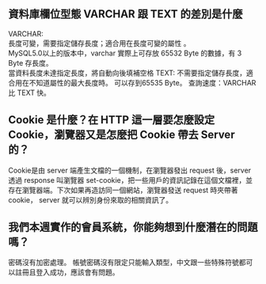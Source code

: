 ## 資料庫欄位型態 VARCHAR 跟 TEXT 的差別是什麼
VARCHAR:  
長度可變，需要指定儲存長度；適合用在長度可變的屬性 。  
MySQL5.0以上的版本中，varchar 實際上可存放 65532 Byte 的數據，有 3 Byte 存長度。  
當資料長度未達指定長度，將自動向後填補空格
TEXT: 不需要指定儲存長度，適合用在不知道屬性的最大長度時。 可以存到65535 Byte。
查詢速度：VARCHAR 比 TEXT 快。


## Cookie 是什麼？在 HTTP 這一層要怎麼設定 Cookie，瀏覽器又是怎麼把 Cookie 帶去 Server 的？
Cookie是由 server 端產生文檔的一個機制，在瀏覽器發出 request 後，server 透過 response 叫瀏覽器 set-cookie，把一些用戶的資訊記錄在這個文檔裡，並存在瀏覽器端。下次如果再造訪同一個網站，瀏覽器發送 request 時夾帶著 cookie， server 就可以辨別身份來取的相關資訊了。 



## 我們本週實作的會員系統，你能夠想到什麼潛在的問題嗎？
密碼沒有加密處理。
帳號密碼沒有限定只能輸入類型，中文跟一些特殊符號都可以註冊且登入成功，應該會有問題。


